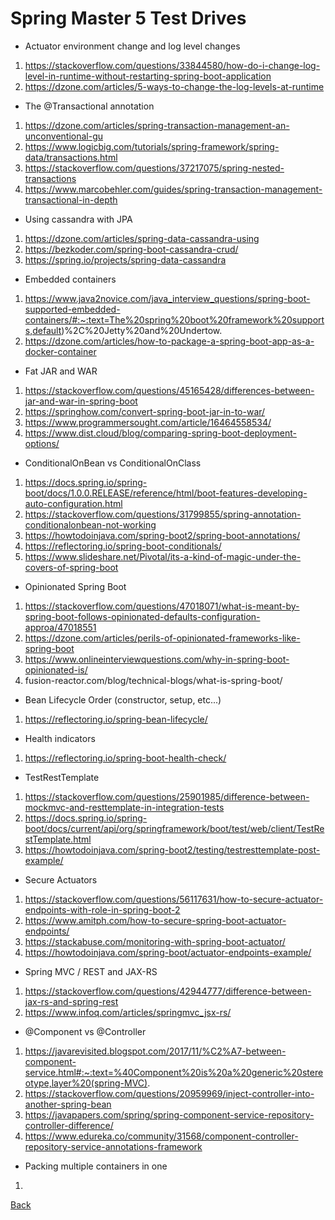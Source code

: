# Spring Master 5 Test Drives

-   Actuator environment change and log level changes

1. https://stackoverflow.com/questions/33844580/how-do-i-change-log-level-in-runtime-without-restarting-spring-boot-application
2. https://dzone.com/articles/5-ways-to-change-the-log-levels-at-runtime

-   The @Transactional annotation

1. https://dzone.com/articles/spring-transaction-management-an-unconventional-gu
2. https://www.logicbig.com/tutorials/spring-framework/spring-data/transactions.html
3. https://stackoverflow.com/questions/37217075/spring-nested-transactions
4. https://www.marcobehler.com/guides/spring-transaction-management-transactional-in-depth

-   Using cassandra with JPA

1. https://dzone.com/articles/spring-data-cassandra-using
2. https://bezkoder.com/spring-boot-cassandra-crud/
3. https://spring.io/projects/spring-data-cassandra

-   Embedded containers

1. https://www.java2novice.com/java_interview_questions/spring-boot-supported-embedded-containers/#:~:text=The%20spring%20boot%20framework%20supports,default)%2C%20Jetty%20and%20Undertow.
2. https://dzone.com/articles/how-to-package-a-spring-boot-app-as-a-docker-container


-   Fat JAR and WAR

1. https://stackoverflow.com/questions/45165428/differences-between-jar-and-war-in-spring-boot
2. https://springhow.com/convert-spring-boot-jar-in-to-war/
3. https://www.programmersought.com/article/16464558534/
4. https://www.dist.cloud/blog/comparing-spring-boot-deployment-options/

-   ConditionalOnBean vs ConditionalOnClass

1. https://docs.spring.io/spring-boot/docs/1.0.0.RELEASE/reference/html/boot-features-developing-auto-configuration.html
2. https://stackoverflow.com/questions/31799855/spring-annotation-conditionalonbean-not-working
3. https://howtodoinjava.com/spring-boot2/spring-boot-annotations/
4. https://reflectoring.io/spring-boot-conditionals/
5. https://www.slideshare.net/Pivotal/its-a-kind-of-magic-under-the-covers-of-spring-boot

-  Opinionated Spring Boot

1. https://stackoverflow.com/questions/47018071/what-is-meant-by-spring-boot-follows-opinionated-defaults-configuration-approa/47018551
2. https://dzone.com/articles/perils-of-opinionated-frameworks-like-spring-boot
3. https://www.onlineinterviewquestions.com/why-in-spring-boot-opinionated-is/
4. fusion-reactor.com/blog/technical-blogs/what-is-spring-boot/

- Bean Lifecycle Order (constructor, setup, etc...)

1. https://reflectoring.io/spring-bean-lifecycle/

-  Health indicators

1. https://reflectoring.io/spring-boot-health-check/

-  TestRestTemplate

1. https://stackoverflow.com/questions/25901985/difference-between-mockmvc-and-resttemplate-in-integration-tests
2. https://docs.spring.io/spring-boot/docs/current/api/org/springframework/boot/test/web/client/TestRestTemplate.html
3. https://howtodoinjava.com/spring-boot2/testing/testresttemplate-post-example/

-  Secure Actuators

1. https://stackoverflow.com/questions/56117631/how-to-secure-actuator-endpoints-with-role-in-spring-boot-2
2. https://www.amitph.com/how-to-secure-spring-boot-actuator-endpoints/
3. https://stackabuse.com/monitoring-with-spring-boot-actuator/
4. https://howtodoinjava.com/spring-boot/actuator-endpoints-example/

-  Spring MVC / REST and JAX-RS

1. https://stackoverflow.com/questions/42944777/difference-between-jax-rs-and-spring-rest
2. https://www.infoq.com/articles/springmvc_jsx-rs/

-  @Component vs @Controller

1. https://javarevisited.blogspot.com/2017/11/%C2%A7-between-component-service.html#:~:text=%40Component%20is%20a%20generic%20stereotype,layer%20(spring-MVC).
2. https://stackoverflow.com/questions/20959969/inject-controller-into-another-spring-bean
3. https://javapapers.com/spring/spring-component-service-repository-controller-difference/
4. https://www.edureka.co/community/31568/component-controller-repository-service-annotations-framework

-  Packing multiple containers in one

1.

[Back](./README.md)
